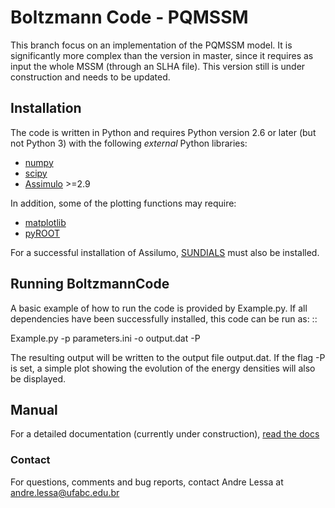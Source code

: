 # Boltzmann Code - PQMSSM #

This branch focus on an implementation of the PQMSSM model.
It is significantly more complex than the version in master, since
it requires as input the whole MSSM (through an SLHA file).
This version still is under construction and needs to be updated.

## Installation ##

The code is written in Python and requires Python version 2.6 or later (but not Python 3)
with the following *external* Python libraries:

 * [numpy](https://pypi.python.org/pypi/numpy)
 * [scipy](https://pypi.python.org/pypi/scipy)
 * [Assimulo](https://pypi.python.org/pypi/Assimulo) >=2.9

In addition, some of the plotting functions may require:

 * [matplotlib](https://pypi.python.org/pypi/matplotlib)
 * [pyROOT](https://root.cern.ch/pyroot)

For a successful installation of Assilumo, [SUNDIALS](https://computation.llnl.gov/projects/sundials) must also be installed.


## Running BoltzmannCode ##

A basic example of how to run the code is provided
by Example.py. If all dependencies have been
successfully installed, this code can be run as: ::

   Example.py -p parameters.ini -o output.dat -P

The resulting output will be written to the output file output.dat.
If the flag -P is set, a simple plot showing the evolution of the energy
densities will also be displayed.

## Manual ##

For a detailed documentation (currently under construction), [read the docs](http://boltzmanncode.readthedocs.io)

### Contact ###

For questions, comments and bug reports, contact Andre Lessa at andre.lessa@ufabc.edu.br
